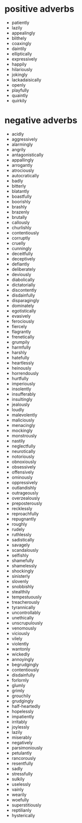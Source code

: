 # positive adverbs
  - patiently
  - lazily
  - appealingly
  - blithely
  - coaxingly
  - daintily
  - elliptically
  - expressively
  - happily
  - hilariously
  - jokingly
  - lackadaisically
  - openly
  - playfully
  - quaintly
  - quirkily

# negative adverbs
  - acidly
  - aggressively
  - alarmingly
  - angrily
  - antagonistically
  - appallingly
  - arrogantly
  - atrociously
  - autocratically
  - badly
  - bitterly
  - blatantly
  - boastfully
  - boorishly
  - brashly
  - brazenly
  - brutally
  - callously
  - churlishly
  - contentiously
  - corruptly
  - cruelly
  - cunningly
  - deceitfully
  - deceptively
  - defiantly
  - deliberately
  - deviously
  - diabolically
  - dictatorially
  - discontently
  - disdainfully
  - disparagingly
  - dominately
  - egotistically
  - evasively
  - ferociously
  - fiercely
  - flagrantly
  - frenetically
  - grumpily
  - harmfully
  - harshly
  - hatefully
  - heartlessly
  - heinously
  - horrendously
  - hurtfully
  - imperiously
  - insolently
  - insufferably
  - insultingly
  - jealously
  - loudly
  - malevolently
  - maliciously
  - menacingly
  - mockingly
  - monstrously
  - nastily
  - neglectfully
  - neurotically
  - notoriously
  - obnoxiously
  - obsessively
  - offensively
  - ominously
  - oppressively
  - outlandishly
  - outrageously
  - overzealously
  - preposterously
  - recklessly
  - reproachfully
  - repugnantly
  - roughly
  - rudely
  - ruthlessly
  - sadistically
  - savagely
  - scandalously
  - selfishly
  - shamefully
  - shamelessly
  - shockingly
  - sinisterly
  - slovenly
  - snobbishly
  - stealthily
  - tempestuously
  - treacherously
  - tyrannically
  - uncontrollably
  - unethically
  - unscrupulously
  - venomously
  - viciously
  - vilely
  - violently
  - wantonly
  - wickedly
  - annoyingly
  - begrudgingly
  - contentiously
  - disdainfully
  - forlornly
  - glumly
  - grimly
  - grouchily
  - grudgingly
  - half-heartedly
  - hopelessly
  - impatiently
  - irritably
  - joylessly
  - lazily
  - miserably
  - negatively
  - parsimoniously
  - petulantly
  - rancorously
  - resentfully
  - sadly
  - stressfully
  - sulkily
  - uselessly
  - vainly
  - wearily
  - woefully
  - superstitiously
  - reptilianly
  - hysterically